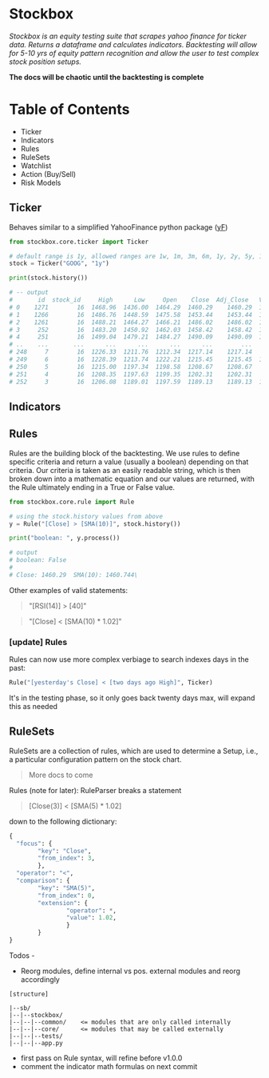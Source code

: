 # Stockbox
_Stockbox is an equity testing suite that scrapes yahoo finance for ticker data. Returns a dataframe and calculates indicators. Backtesting will allow for 5-10 yrs of equity pattern recognition and allow the user to test complex stock position setups._

__The docs will be chaotic until the backtesting is complete__

# Table of Contents
- Ticker
- Indicators
- Rules
- RuleSets
- Watchlist
- Action (Buy/Sell)
- Risk Models

## Ticker
Behaves similar to a simplified YahooFinance python package ([yF](https://pypi.org/project/yfinance/))
```python
from stockbox.core.ticker import Ticker

# default range is 1y, allowed ranges are 1w, 1m, 3m, 6m, 1y, 2y, 5y, 10y
stock = Ticker("GOOG", "1y")

print(stock.history())

# -- output
#       id  stock_id     High      Low     Open    Close  Adj_Close   Volume        Date   SMA(10)    SMA(20)    RSI(14)  
# 0    1271        16  1468.96  1436.00  1464.29  1460.29    1460.29  1632521  2020-10-07  1460.744  1483.8785  50.052272 
# 1    1266        16  1486.76  1448.59  1475.58  1453.44    1453.44  1198917  2020-10-06  1460.193  1488.5405  43.332805 
# 2    1261        16  1488.21  1464.27  1466.21  1486.02    1486.02  1051041  2020-10-05  1457.644  1491.4370  44.345740 
# 3     252        16  1483.20  1450.92  1462.03  1458.42    1458.42  1282400  2020-10-02  1455.029  1499.3395  36.226691 
# 4     251        16  1499.04  1479.21  1484.27  1490.09    1490.09  1779500  2020-10-01  1458.627  1511.7235  44.999486 
# ..    ...       ...      ...      ...      ...      ...        ...      ...         ...       ...        ...        ... 
# 248     7        16  1226.33  1211.76  1212.34  1217.14    1217.14   867500  2019-10-14     0.000     0.0000   0.000000 
# 249     6        16  1228.39  1213.74  1222.21  1215.45    1215.45  1272700  2019-10-11     0.000     0.0000   0.000000 
# 250     5        16  1215.00  1197.34  1198.58  1208.67    1208.67   846600  2019-10-10     0.000     0.0000   0.000000 
# 251     4        16  1208.35  1197.63  1199.35  1202.31    1202.31   867700  2019-10-09     0.000     0.0000   0.000000 
# 252     3        16  1206.08  1189.01  1197.59  1189.13    1189.13  1039300  2019-10-08     0.000     0.0000   0.000000 
```
## Indicators

## Rules
Rules are the building block of the backtesting. We use rules to define specific criteria and return a value (usually a boolean) depending on that criteria. Our criteria is taken as an easily readable string, which is then broken down into a mathematic equation and our values are returned, with the Rule ultimately ending in a True or False value.
```python
from stockbox.core.rule import Rule

# using the stock.history values from above
y = Rule("[Close] > [SMA(10)]", stock.history())

print("boolean: ", y.process())

# output
# boolean: False
#
# Close: 1460.29  SMA(10): 1460.744\
```
Other examples of valid statements:
> "[RSI(14)] > [40]"

> "[Close] < [SMA(10) * 1.02]"

### [update] Rules
Rules can now use more complex verbiage to search indexes days in the past:
```python
Rule("[yesterday's Close] < [two days ago High]", Ticker)
```
It's in the testing phase, so it only goes back twenty days max, will expand this as needed


## RuleSets
RuleSets are a collection of rules, which are used to determine a Setup, i.e., a particular configuration pattern on the stock chart.

> More docs to come

Rules (note for later):
RuleParser breaks a statement
> [Close(3)] < [SMA(5) * 1.02] 

down to the following dictionary:
```python
{ 
  "focus": { 
        "key": "Close",
        "from_index": 3,
        },
  "operator": "<",
  "comparison": {
        "key": "SMA(5)",
        "from_index": 0,
        "extension": {
                "operator": *,
                "value": 1.02,
                }
        }
}
```

Todos - 
- Reorg modules, define internal vs pos. external modules and reorg accordingly
```
[structure]

|--sb/
|--|--stockbox/
|--|--|--common/    <= modules that are only called internally
|--|--|--core/      <= modules that may be called externally
|--|--|--tests/    
|--|--|--app.py
```
- first pass on Rule syntax, will refine before v1.0.0
- comment the indicator math formulas on next commit
